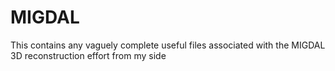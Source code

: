 # MIGDAL

This contains any vaguely complete useful files associated with the MIGDAL 3D reconstruction effort from my side
